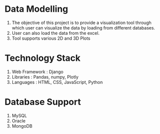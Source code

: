 # Data Modelling 
1) The objective of this project is to provide a visualization tool through which user can visualize the data by loading from different databases.
2) User can also load the data from the excel.
3) Tool supports various 2D and 3D Plots



# Technology Stack

1) Web Framework : Django
2) Libraries : Pandas, numpy, Plotly
3) Languages : HTML, CSS, JavaScript, Python


# Database Support

1) MySQL
2) Oracle
3) MongoDB


